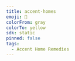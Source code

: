 ```yaml
---
title: accent-homes
emoji: 🐳
colorFrom: gray
colorTo: yellow
sdk: static
pinned: false
tags:
  - Accent Home Remedies 
---
```


